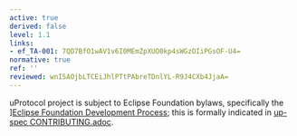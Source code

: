 ```yaml
---
active: true
derived: false
level: 1.1
links:
- ef_TA-001: 7QD7BfO1wAV1v6I0MEmZpXUO0kp4sWGzOIiPGsOF-U4=
normative: true
ref: ''
reviewed: wnI5AOjbLTCEiJhlPTtPAbreTDnlYL-R9J4CXb4JjaA=
---
```


uProtocol project is subject to Eclipse Foundation bylaws, specifically the ][Eclipse Foundation Development Process](https://www.eclipse.org/projects/dev_process/); this is formally indicated in [up-spec CONTRIBUTING.adoc](/up-spec/CONTRIBUTING.adoc).
